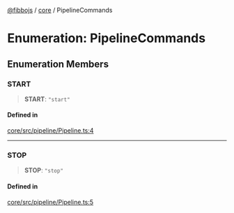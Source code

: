 [@fibbojs](/api/index) / [core](/api/core) / PipelineCommands

# Enumeration: PipelineCommands

## Enumeration Members

### START

> **START**: `"start"`

#### Defined in

[core/src/pipeline/Pipeline.ts:4](https://github.com/fibbojs/fibbo/blob/75419f67767d6eabd45ee5e8c5b1df60af1ac8f3/packages/core/src/pipeline/Pipeline.ts#L4)

***

### STOP

> **STOP**: `"stop"`

#### Defined in

[core/src/pipeline/Pipeline.ts:5](https://github.com/fibbojs/fibbo/blob/75419f67767d6eabd45ee5e8c5b1df60af1ac8f3/packages/core/src/pipeline/Pipeline.ts#L5)
